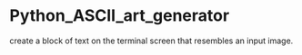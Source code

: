 # Python_ASCII_art_generator
create a block of text on the terminal screen that resembles an input image.
